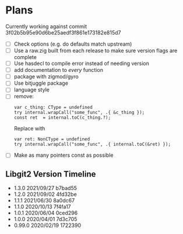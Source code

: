 # Plans

Currently working against commit 3f02b5b95e90d6be25aedf3f861e173182e815d7

- [ ] Check options (e.g. do defaults match upstream)
- [ ] Use a raw.zig built from each release to make sure version flags are complete
- [ ] Use hasdecl to compile error instead of needing version
- [ ] add documentation to *every* function
- [ ] package with zigmod/gyro
- [ ] Use bitjuggle package
- [ ] language style
- [ ] remove:
    ```zig
    var c_thing: CType = undefined
    try internal.wrapCall("some_func", .{ &c_thing });
    const ret  = internal.toC(c_thing.?);
    ```
    Replace with
    ```zig
    var ret: NonCType = undefined
    try internal.wrapCall("some_func", .{ internal.toC(&ret) });
    ```
- [ ] Make as many pointers const as possible

## Libgit2 Version Timeline

- 1.3.0  2021/09/27 b7bad55
- 1.2.0  2021/09/02 4fd32be
- 1.1.1  2021/06/30 8a0dc67
- 1.1.0  2020/10/13 7f4fa17
- 1.0.1  2020/06/04 0ced296
- 1.0.0  2020/04/01 7d3c705
- 0.99.0 2020/02/19 1722390
